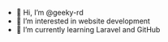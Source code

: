 - 👋 Hi, I’m @geeky-rd
- 👀 I’m interested in website development
- 🌱 I’m currently learning Laravel and GitHub

<!---
geeky-rd/geeky-rd is a ✨ special ✨ repository because its `README.md` (this file) appears on your GitHub profile.
You can click the Preview link to take a look at your changes.
--->
